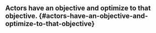## Actors have an objective and optimize to that objective. {#actors-have-an-objective-and-optimize-to-that-objective}